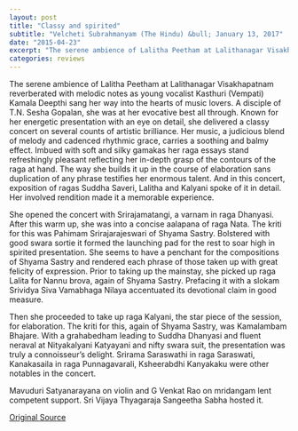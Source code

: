 ```yaml
---
layout: post
title: "Classy and spirited"
subtitle: "Velcheti Subrahmanyam (The Hindu) &bull; January 13, 2017"
date: "2015-04-23"
excerpt: "The serene ambience of Lalitha Peetham at Lalithanagar Visakhapatnam reverberated with melodic notes as young vocalist Kasthuri (Vempati) Kamala Deepthi sang her way into the hearts of music lovers."
categories: reviews
---
```

The serene ambience of Lalitha Peetham at Lalithanagar Visakhapatnam reverberated with melodic notes as young vocalist Kasthuri (Vempati) Kamala Deepthi sang her way into the hearts of music lovers. A disciple of T.N. Sesha Gopalan, she was at her evocative best all through. Known for her energetic presentation with an eye on detail, she delivered a classy concert on several counts of artistic brilliance. Her music, a judicious blend of melody and cadenced rhythmic grace, carries a soothing and balmy effect. Imbued with soft and silky gamakas her raga essays stand refreshingly pleasant reflecting her in-depth grasp of the contours of the raga at hand. The way she builds it up in the course of elaboration sans duplication of any phrase testifies her enormous talent. And in this concert, exposition of ragas Suddha Saveri, Lalitha and Kalyani spoke of it in detail. Her involved rendition made it a memorable experience.

She opened the concert with Srirajamatangi, a varnam in raga Dhanyasi. After this warm up, she was into a concise aalapana of raga Nata. The kriti for this was Pahimam Srirajarajeswari of Shyama Sastry. Bolstered with good swara sortie it formed the launching pad for the rest to soar high in spirited presentation. She seems to have a penchant for the compositions of Shyama Sastry and rendered each phrase of those taken up with great felicity of expression. Prior to taking up the mainstay, she picked up raga Lalita for Nannu brova, again of Shyama Sastry. Prefacing it with a slokam Srividya Siva Vamabhaga Nilaya accentuated its devotional claim in good measure.

Then she proceeded to take up raga Kalyani, the star piece of the session, for elaboration. The kriti for this, again of Shyama Sastry, was Kamalambam Bhajare. With a grahabedham leading to Suddha Dhanyasi and fluent neraval at Nityakalyani Katyayani and nifty swara suit, the presentation was truly a connoisseur’s delight. Srirama Saraswathi in raga Saraswati, Kanakasaila in raga Punnagavarali, Ksheerabdhi Kanyakaku were other notables in the concert.

Mavuduri Satyanarayana on violin and G Venkat Rao on mridangam lent competent support. Sri Vijaya Thyagaraja Sangeetha Sabha hosted it.

[Original Source](https://www.thehindu.com/entertainment/music/Classy-and-spirited/article17035706.ece)

